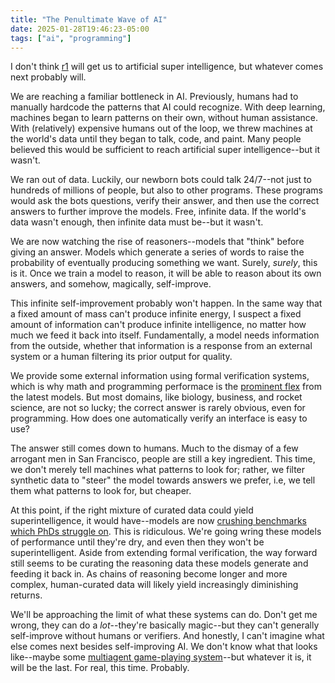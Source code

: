 ```yaml
---
title: "The Penultimate Wave of AI"
date: 2025-01-28T19:46:23-05:00
tags: ["ai", "programming"]
---
```


I don't think [r1](https://github.com/deepseek-ai/DeepSeek-R1) will get us to artificial super intelligence, but whatever comes next probably will.

We are reaching a familiar bottleneck in AI. Previously, humans had to manually hardcode the patterns that AI could recognize. With deep learning, machines began to learn patterns on their own, without human assistance. With (relatively) expensive humans out of the loop, we threw machines at the world's data until they began to talk, code, and paint. Many people believed this would be sufficient to reach artificial super intelligence--but it wasn't.

We ran out of data. Luckily, our newborn bots could talk 24/7--not just to hundreds of millions of people, but also to other programs. These programs would ask the bots questions, verify their answer, and then use the correct answers to further improve the models. Free, infinite data. If the world's data wasn't enough, then infinite data must be--but it wasn't.

We are now watching the rise of reasoners--models that "think" before giving an answer. Models which generate a series of words to raise the probability of eventually producing something we want. Surely, *surely*, this is it. Once we train a model to reason, it will be able to reason about its own answers, and somehow, magically, self-improve.

This infinite self-improvement probably won't happen. In the same way that a fixed amount of mass can't produce infinite energy, I suspect a fixed amount of information can't produce infinite intelligence, no matter how much we feed it back into itself. Fundamentally, a model needs information from the outside, whether that information is a response from an external system or a human filtering its prior output for quality.

We provide some external information using formal verification systems, which is why math and programming performace is the [prominent flex](https://openai.com/index/learning-to-reason-with-llms/) from the latest models. But most domains, like biology, business, and rocket science, are not so lucky; the correct answer is rarely obvious, even for programming. How does one automatically verify an interface is easy to use? 

The answer still comes down to humans. Much to the dismay of a few arrogant men in San Francisco, people are still a key ingredient. This time, we don't merely tell machines what patterns to look for; rather, we filter synthetic data to "steer" the model towards answers we prefer, i.e, we tell them what patterns to look for, but cheaper.

At this point, if the right mixture of curated data could yield superintelligence, it would have--models are now [crushing benchmarks which PhDs struggle on](https://arxiv.org/abs/2501.12948v1). This is ridiculous. We're going wring these models of performance until they're dry, and even then they won't be superintelligent. Aside from extending formal verification, the way forward still seems to be curating the reasoning data these models generate and feeding it back in. As chains of reasoning become longer and more complex, human-curated data will likely yield increasingly diminishing returns.

We'll be approaching the limit of what these systems can do. Don't get me wrong, they can do a *lot*--they're basically magic--but they can't generally self-improve without humans or verifiers. And honestly, I can't imagine what else comes next besides self-improving AI. We don't know what that looks like--maybe some [multiagent game-playing system](https://puffer.ai/)--but whatever it is, it will be the last. For real, this time. Probably.
